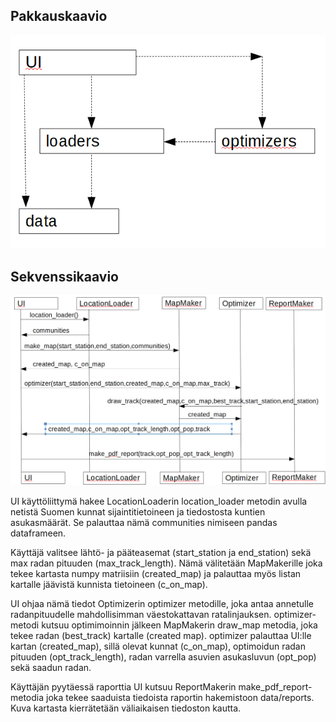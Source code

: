 ## Pakkauskaavio

![Pakkauskaavio](pak_ka.jpg)

## Sekvenssikaavio
![Sekvenssikaavio](sekvenssikaavio.jpg)

UI käyttöliittymä hakee LocationLoaderin location_loader metodin avulla netistä Suomen kunnat sijaintitietoineen ja tiedostosta kuntien asukasmäärät. Se palauttaa nämä communities nimiseen pandas dataframeen.

Käyttäjä valitsee lähtö- ja pääteasemat (start_station ja end_station) sekä max radan pituuden (max_track_length). Nämä välitetään MapMakerille joka tekee kartasta numpy matriisiin (created_map) ja palauttaa myös listan kartalle jäävistä kunnista tietoineen (c_on_map).

UI ohjaa nämä tiedot Optimizerin optimizer metodille, joka antaa annetulle radanpituudelle mahdollisimman väestokattavan ratalinjauksen. optimizer-metodi kutsuu optimimoinnin jälkeen MapMakerin draw_map metodia, joka tekee radan (best_track) kartalle (created map). optimizer palauttaa UI:lle kartan (created_map), sillä olevat kunnat (c_on_map), optimoidun radan pituuden (opt_track_length), radan varrella asuvien asukasluvun (opt_pop) sekä saadun radan.

Käyttäjän pyytäessä raporttia UI kutsuu ReportMakerin make_pdf_report-metodia joka tekee saaduista tiedoista raportin hakemistoon data/reports. Kuva kartasta kierrätetään väliaikaisen tiedoston kautta.

